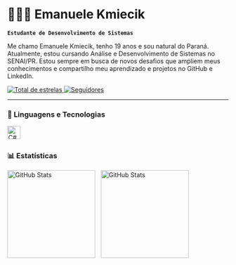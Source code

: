 # 👩🏻‍💻 Emanuele Kmiecik

**`Estudante de Desenvolvimento de Sistemas`**

Me chamo Emanuele Kmiecik, tenho 19 anos e sou natural do Paraná. Atualmente, estou cursando Análise e Desenvolvimento de Sistemas no SENAI/PR. 
Estou sempre em busca de novos desafios que ampliem meus conhecimentos e compartilho meu aprendizado e projetos no GitHub e LinkedIn.

<p align="left">
    <a
    <a href="https://github.com/Larissakich?tab=repositories&sort=stargazers">
        <img 
            alt="Total de estrelas" 
            title="Total de estrelas GitHub" 
            src="https://custom-icon-badges.demolab.com/github/stars/emanuelekm?color=55960c&style=for-the-badge&labelColor=488207&logo=star&label=estrelas"
        />
    </a>
    <a href="https://github.com/Larissakich?tab=followers">
        <img 
            alt="Seguidores" 
            title="Me siga no GitHub" 
            src="https://custom-icon-badges.demolab.com/github/followers/emanuelekm?color=236ad3&labelColor=1155ba&style=for-the-badge&logo=github&label=Seguidores&logoColor=white"
        />
    </a>
</p>

---

### 🤖 Linguagens e Tecnologias
<p> <img 
    align="left" 
    alt="C#" 
    title="C#"
    width="30px" 
    style="padding-right: 10px;"
    <img src="https://cdn.jsdelivr.net/npm/@programming-languages-logos/csharp@0.0.0/csharp_32x32.png" />
          
</p>         

<br/>
<br/>

### 📊 Estatísticas

<p>
  <img 
    align="left" 
    alt="GitHub Stats" 
    height="200" 
    style="padding-right: 10px;" 
    src="https://github-readme-stats.vercel.app/api?username=emanuelekm&show_icons=true&theme=tokyonight&include_all_commits=true&locale=pt-br" 
  />

<img 
      align="left" 
      alt="GitHub Stats" 
      height="200" 
      src="https://github-readme-stats.vercel.app/api/top-langs/?username=emanuelekm&theme=tokyonight&layout=compact&custom_title=Tecnologias&langs_count=9" 
  />

</p>
